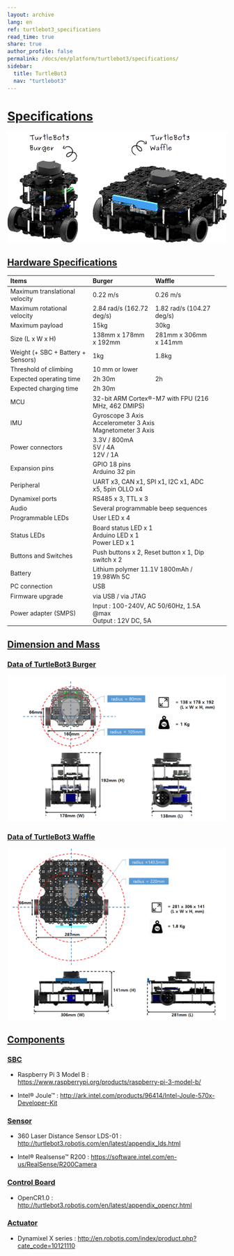 ```yaml
---
layout: archive
lang: en
ref: turtlebot3_specifications
read_time: true
share: true
author_profile: false
permalink: /docs/en/platform/turtlebot3/specifications/
sidebar:
  title: TurtleBot3
  nav: "turtlebot3"
---
```


# [Specifications](#specifications)

![](/assets/images/platform/turtlebot3/turtlebot3_models.png)

## [Hardware Specifications](#hardware-specifications)

| Items                              | Burger                    | Waffle                    |
|:-----------------------------------|:--------------------------|:--------------------------|
| Maximum translational velocity     | 0.22 m/s                  | 0.26 m/s                  |
| Maximum rotational velocity        | 2.84 rad/s (162.72 deg/s) | 1.82 rad/s (104.27 deg/s) |
| Maximum payload                    | 15kg                      | 30kg                      |
| Size (L x W x H)                   | 138mm x 178mm x 192mm     | 281mm x 306mm x 141mm     |
| Weight (+ SBC + Battery + Sensors) | 1kg                       | 1.8kg                     |
| Threshold of climbing              <td colspan=2> 10 mm or lower                       </td>
| Expected operating time            | 2h 30m                    | 2h                        |
| Expected charging time             <td colspan=2> 2h 30m                               </td>
| MCU                                <td colspan=2> 32-bit ARM Cortex®-M7 with FPU (216 MHz, 462 DMIPS)</td>
| IMU                                <td colspan=2> Gyroscope 3 Axis<br />Accelerometer 3 Axis<br />Magnetometer 3 Axis</td>
| Power connectors                   <td colspan=2> 3.3V / 800mA<br />5V / 4A<br />12V / 1A</td>
| Expansion pins                     <td colspan=2> GPIO 18 pins<br />Arduino 32 pin</td>
| Peripheral                         <td colspan=2> UART x3, CAN x1, SPI x1, I2C x1, ADC x5, 5pin OLLO x4</td>
| Dynamixel ports                    <td colspan=2> RS485 x 3, TTL x 3</td>
| Audio                              <td colspan=2> Several programmable beep sequences</td>
| Programmable LEDs                  <td colspan=2> User LED x 4</td>
| Status LEDs                        <td colspan=2> Board status LED x 1<br />Arduino LED x 1<br />Power LED x 1</td>
| Buttons and Switches               <td colspan=2> Push buttons x 2, Reset button x 1, Dip switch x 2</td>
| Battery                            <td colspan=2> Lithium polymer 11.1V 1800mAh / 19.98Wh 5C</td>
| PC connection                      <td colspan=2> USB</td>
| Firmware upgrade                   <td colspan=2> via USB / via JTAG</td>
| Power adapter (SMPS)               <td colspan=2> Input : 100-240V, AC 50/60Hz, 1.5A @max<br />Output : 12V DC, 5A</td>

## [Dimension and Mass](#dimension-and-mass)

### [Data of TurtleBot3 Burger](#data-of-turtlebot3-burger)

![](/assets/images/platform/turtlebot3/turtlebot3_dimension1.png)

### [Data of TurtleBot3 Waffle](#data-of-turtlebot3-waffle)

![](/assets/images/platform/turtlebot3/turtlebot3_dimension2.png)

## [Components](#components)

### [SBC](#sbc)

- Raspberry Pi 3 Model B : https://www.raspberrypi.org/products/raspberry-pi-3-model-b/

- Intel® Joule™ : http://ark.intel.com/products/96414/Intel-Joule-570x-Developer-Kit

### [Sensor](#sensor)

- 360 Laser Distance Sensor LDS-01 : http://turtlebot3.robotis.com/en/latest/appendix_lds.html

- Intel® Realsense™ R200 : https://software.intel.com/en-us/RealSense/R200Camera

### [Control Board](#control-board)

- OpenCR1.0 : http://turtlebot3.robotis.com/en/latest/appendix_opencr.html

### [Actuator](#actuator)

- Dynamixel X series : http://en.robotis.com/index/product.php?cate_code=10121110
